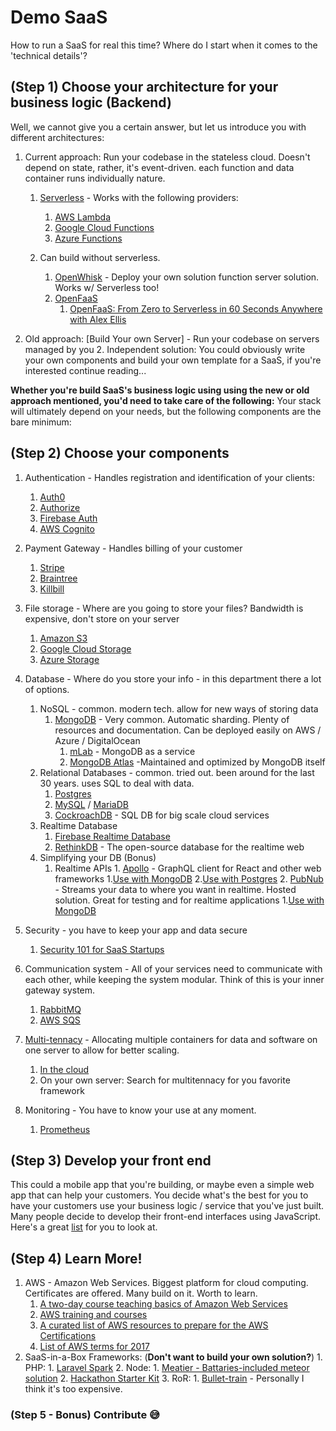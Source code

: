 # Demo SaaS
How to run a SaaS for real this time?
Where do I start when it comes to the 'technical details'?

## (Step 1) Choose your architecture for your business logic (Backend)
Well, we cannot give you a certain answer, but let us introduce you with different architectures:

1. Current approach: Run your codebase in the stateless cloud. Doesn't depend on state, rather, it's event-driven. each function and data container runs individually nature. 
    1. [Serverless](<https://serverless.com>) - Works with the following providers:
        1. [AWS Lambda](<https://aws.amazon.com/lambda>)
        2. [Google Cloud Functions](<https://cloud.google.com/functions>)
        4. [Azure Functions](<https://azure.microsoft.com/en-us/services/functions/>)

    2. Can build without serverless.
        1. [OpenWhisk](<https://openwhisk.apache.org>) - Deploy your own solution function server solution. Works w/ Serverless too!
        2. [OpenFaaS](<https://www.openfaas.com>)
            1. [OpenFaaS: From Zero to Serverless in 60 Seconds Anywhere with Alex Ellis](<https://www.youtube.com/watch?v=C3agSKv2s_w>)
    
    
2. Old approach: [Build Your own Server] - Run your codebase on servers managed by you
    2. Independent solution: You could obviously write your own components and build your own template for a SaaS, if you're interested continue reading...

**Whether you're build SaaS's business logic using using the new or old approach mentioned, you'd need to take care of the following:**
Your stack will ultimately depend on your needs, but the following components are the bare minimum: 
## (Step 2) Choose your components
1. Authentication - Handles registration and identification of your clients:
    1. [Auth0](<https://auth0.com>)
    2. [Authorize](<https://authorize.net>)
    3. [Firebase Auth](<https://firebase.google.com/auth>)
    4. [AWS Cognito](<https://aws.amazon.com/cognito/>)
    
2. Payment Gateway - Handles billing of your customer
    1. [Stripe](<https://stripe.com>)
    2. [Braintree](<https://braintree.com>)
    3. [Killbill](<https://killbill.io>)
    
3. File storage - Where are you going to store your files? Bandwidth is expensive, don't store on your server
    1. [Amazon S3](<https://aws.amazon.com/s3>)
    2. [Google Cloud Storage](<https://cloud.google.com/storage/>)
    3. [Azure Storage](<https://azure.microsoft.com/en-us/services/storage/>)
    
4. Database - Where do you store your info - in this department there a lot of options.
    1. NoSQL - common. modern tech. allow for new ways of storing data
        1. [MongoDB](<https://mongodb.com>) - Very common. Automatic sharding. Plenty of resources and documentation. Can be deployed easily on AWS / Azure / DigitalOcean
            1. [mLab](<https://mlab.com>) - MongoDB as a service
            2. [MongoDB Atlas](<https://www.mongodb.com/cloud/atlas>) -Maintained and optimized by MongoDB itself
    2. Relational Databases - common. tried out. been around for the last 30 years. uses SQL to deal with data.
        1. [Postgres](<https://postgressql.com>)
        2. [MySQL](<https://mysql.com>) / [MariaDB](<https://mariadb.com>)
        3. [CockroachDB](<https://www.cockroachlabs.com>) - SQL DB for big scale cloud services
    3. Realtime Database
        1. [Firebase Realtime Database](<https://firebase.google.com/docs/database/>) 
        2. [RethinkDB](<https://www.rethinkdb.com>) - The open-source database for the realtime web
    4. Simplifying your DB (Bonus)
        1. Realtime APIs 
                1. [Apollo](<https://www.apollographql.com>) - GraphQL client for React and other web frameworks
                    1.[Use with MongoDB](<https://www.compose.com/articles/using-graphql-with-mongodb/>)
                    2.[Use with Postgres](<https://github.com/graphile/postgraphile>)
                2. [PubNub](<https://pubnub.com>) - Streams your data to where you want in realtime. Hosted solution. Great for testing and for realtime applications
                    1.[Use with MongoDB](<https://www.pubnub.com/blog/2014-12-16-realtime-mongodb-to-fetch-and-stream-report-data/>)
                    
5. Security - you have to keep your app and data secure
    1. [Security 101 for SaaS Startups](<https://github.com/forter/security-101-for-saas-startups>)
    
6. Communication system - All of your services need to communicate with each other, while keeping the system modular. Think of this is your inner gateway system.
    1. [RabbitMQ](<https://www.rabbitmq.com>)
    2. [AWS SQS](<https://aws.amazon.com/sqs>)
    
7. [Multi-tennacy](<https://hackernoon.com/exploring-single-tenant-architectures-57c64e99eece>) - Allocating multiple containers for data and software on one server to allow for better scaling.
    1. [In the cloud](<https://hackernoon.com/multi-tenancy-after-10-years-of-cloud-computing-19de782ef899>)
    2. On your own server: Search for multitennacy for you favorite framework
 
 8. Monitoring - You have to know your use at any moment.
    1. [Prometheus](<https://prometheus.io>)

## (Step 3) Develop your front end
This could a mobile app that you're building, or maybe even a simple web app that can help your customers.
You decide what's the best for you to have your customers use your business logic / service that you've just built.
Many people decide to develop their front-end interfaces using JavaScript. Here's a great [list](https://risingstars.js.org/2017/en/) for you to look at.

## (Step 4) Learn More!
1. AWS - Amazon Web Services. Biggest platform for cloud computing. Certificates are offered. Many build on it. Worth to learn.
    1. [A two-day course teaching basics of Amazon Web Services](<https://github.com/gofore/aws-training>)
    2. [AWS training and courses](<https://hackr.io/tutorials/learn-amazon-web-services-aws>)
    3. [A curated list of AWS resources to prepare for the AWS Certifications](<https://gist.github.com/leonardofed/bbf6459ad154ad5215d354f3825435dc>)
    4. [List of AWS terms for 2017](<https://github.com/agasthik/aws-csa-2017>)
2. SaaS-in-a-Box Frameworks: (**Don't want to build your own solution?**)
        1. PHP: 
            1. [Laravel Spark](<https://spark.laravel.com>)
        2. Node:
            1. [Meatier - Battaries-included meteor solution](<https://github.com/mattkrick/meatier>)
            2. [Hackathon Starter Kit](<https://github.com/sahat/hackathon-starter>)
        3. RoR: 
            1. [Bullet-train](<https://bullettrain.co>) - Personally I think it's too expensive.

         
### (Step 5 - Bonus) Contribute 😅
